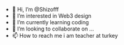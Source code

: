 - 👋 Hi, I’m @Shizofff
- 👀 I’m interested in Web3 design
- 🌱 I’m currently learning coding
- 💞️ I’m looking to collaborate on ...
- 📫 How to reach me i am teacher at turkey 

<!---
Shizofff/Shizofff is a ✨ special ✨ repository because its `README.md` (this file) appears on your GitHub profile.
You can click the Preview link to take a look at your changes.
--->
